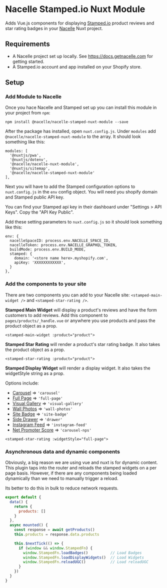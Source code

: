 # Nacelle Stamped.io Nuxt Module

Adds Vue.js components for displaying [Stamped.io](https://stamped.io/) product reviews and star rating badges in your [Nacelle](https://getnacelle.com/) Nuxt project.

## Requirements

- A Nacelle project set up locally. See https://docs.getnacelle.com for getting started.
- A Stamped.io account and app installed on your Shopify store.

## Setup

### Add Module to Nacelle

Once you hace Nacelle and Stamped set up you can install this module in your project from `npm`:

```
npm install @nacelle/nacelle-stamped-nuxt-module --save
```

After the package has installed, open `nuxt.config.js`. Under `modules` add `@nacelle/nacelle-stamped-nuxt-module` to the array. It should look something like this:

```
modules: [
  '@nuxtjs/pwa',
  '@nuxtjs/dotenv',
  '@nacelle/nacelle-nuxt-module',
  '@nuxtjs/sitemap',
  '@nacelle/nacelle-stamped-nuxt-module'
],
```

Next you will have to add the Stamped configuration options to `nuxt.config.js` in the `env` config object. You will need you shopify domain and Stamped public API key.

You can find your Stamped api key in their dashboard under "Settings > API Keys". Copy the "API Key Public".

Add these setting parameters to `nuxt.config.js` so it should look something like this:

```
env: {
  nacelleSpaceID: process.env.NACELLE_SPACE_ID,
  nacelleToken: process.env.NACELLE_GRAPHQL_TOKEN,
  buildMode: process.env.BUILD_MODE,
  stamped: {
    domain: '<store name here>.myshopify.com',
    apiKey: 'XXXXXXXXXXXX',
  }
},
```

### Add the components to your site

There are two components you can add to your Nacelle site: `<stamped-main-widget />` and `<stamped-star-rating />`.

**Stamped Main Widget** will display a product's reviews and have the form customers to add reviews. Add this component to `pages/products/_handle.vue` or anywhere you use products and pass the product object as a prop.

```
<stamped-main-widget :product="product">
```

**Stamped Star Rating** will render a product's star rating badge. It also takes the product object as a prop.

```
<stamped-star-rating :product="product">
```

**Stamped Display Widget** will render a display widget. It also takes the widgetStyle string as a prop.

Options include:
- [Carousel](https://help.stamped.io/article/44-display-widgets#carousel) => `'carousel'`
- [Full Page](https://help.stamped.io/article/44-display-widgets#full-page) => `'full-page'`
- [Visual Gallery](https://help.stamped.io/article/44-display-widgets#gallery) => `'visual-gallery'`
- [Wall Photos](https://help.stamped.io/article/44-display-widgets#wall-photos) => `'wall-photos'`
- [Site Badge](https://help.stamped.io/article/44-display-widgets#site-badge) => `'site-badge'`
- [Side Drawer](https://help.stamped.io/article/44-display-widgets#drawer) => `'drawer'`
- [Instagram Feed](https://help.stamped.io/article/44-display-widgets#instagram) => `'instagram-feed'`
- [Net Promoter Score](https://help.stamped.io/article/44-display-widgets#nps) => `'carousel-nps'`

```
<stamped-star-rating :widgetStyle="full-page">
```

### Asynchronous data and dynamic components
Obviously, a big reason we are using vue and nuxt is for dynamic content. This plugin taps into the router and reloads the stamped widgets on a per page basis. However, if there are any components being loaded dynamically than we need to manually trigger a reload.

Its better to do this in bulk to reduce network requests.

```js
export default {
  data() {
    return {
      products: []
    }
  },
  async mounted() {
    const response = await getProducts()
    this.products = response.data.products

    this.$nextTick(() => {
      if (window && window.StampedFn) {
        window.StampedFn.loadBadges()          // Load Badges
        window.StampedFn.loadDisplayWidgets()  // Load Widgets
        window.StampedFn.reloadUGC()           // Load reloadUGC
      }
    })
  }
}
```